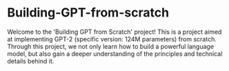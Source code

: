 # Building-GPT-from-scratch
Welcome to the 'Building GPT from Scratch' project! This is a project aimed at implementing GPT-2 (specific version: 124M parameters) from scratch. Through this project, we not only learn how to build a powerful language model, but also gain a deeper understanding of the principles and technical details behind it.

